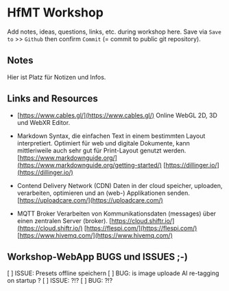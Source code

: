 # HfMT Workshop

Add notes, ideas, questions, links, etc. during workshop here.
Save via `Save to` >> `Github` then confirm `Commit` (= commit to public git repository).




## Notes

Hier ist Platz für Notizen und Infos.



## Links and Resources

- [https://www.cables.gl/](https://www.cables.gl/)
Online WebGL 2D, 3D und WebXR Editor.

- Markdown
Syntax, die einfachen Text in einem bestimmten Layout interpretiert. Optimiert für web und digitale Dokumente, kann mittleriweile auch sehr gut für Print-Layout genutzt werden.
[https://www.markdownguide.org/](https://www.markdownguide.org/getting-started/)
[https://dillinger.io/](https://dillinger.io/)

- Contend Delivery Network (CDN)
Daten in der cloud speicher, uploaden, verarbeiten, optimieren und an (web-) Applikationen senden.
[https://uploadcare.com/](https://uploadcare.com/)

- MQTT Broker
Verarbeiten von Kommunikationsdaten (messages) über einen zentralen Server (broker).
[https://cloud.shiftr.io/](https://cloud.shiftr.io/)
[https://flespi.com/](https://flespi.com/)
[https://www.hivemq.com/](https://www.hivemq.com/)



## Workshop-WebApp BUGS und ISSUES ;-)
[ ] ISSUE: Presets offline speichern
[ ] BUG: is image uploade AI re-tagging on startup ?
[ ] ISSUE: ?!?
[ ] BUG: ?!?